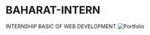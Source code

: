 # BAHARAT-INTERN
INTERNSHIP BASIC OF WEB DEVELOPMENT
![Portfolio](https://github.com/ankit14120/BAHARAT-INTERN/assets/98643213/e67ac082-8eb6-430e-8777-7e9020537699)

